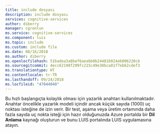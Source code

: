 ```yaml
---
title: include dosyası
description: include dosyası
services: cognitive-services
author: diberry
manager: cgronlun
ms.service: cognitive-services
ms.component: luis
ms.topic: include
ms.custom: include file
ms.date: 08/16/2018
ms.author: diberry
ms.openlocfilehash: 51badea3a8bef6aeabb0b24481b024eb006220cb
ms.sourcegitcommit: 4ecc62198f299fc215c49e38bca81f7eb62cdef3
ms.translationtype: HT
ms.contentlocale: tr-TR
ms.lasthandoff: 09/24/2018
ms.locfileid: "47044040"
---
```

Bu hızlı başlangıçta kolaylık olması için yazarlık anahtarı kullanılmaktadır. Anahtar öncelikle yazarlık modeli içindir ancak küçük sayıda (1000) uç noktası isteğine de izin verir. Bir test, aşama veya üretim ortamında daha fazla sayıda uç nokta isteği için hazır olduğunuzda Azure portalda bir **Dil Anlama** kaynağı oluşturun ve bunu LUIS portalında LUIS uygulamasına atayın. 